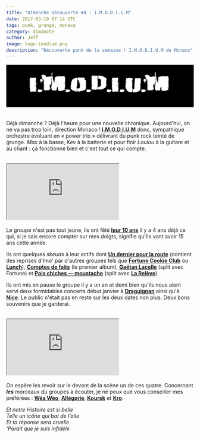 ```yaml
---
title: "Dimanche Découverte #4 : I.M.O.D.I.U.M"
date: 2017-03-19 07:14 UTC
tags: punk, grunge, monaco
category: dimanche
author: Jeff
image: logo-imodium.png
description: "Découverte punk de la semaine ! I.M.O.D.I.U.M de Monaco"
---
```

![Logo](2017-03-19-dimanche-decouverte-4-imodium/logo-imodium.png)
<br/><br/>

Déjà dimanche ? Déjà l'heure pour une nouvelle chronique. Aujourd'hui, on ne va pas trop loin, direction Monaco !
[**I.M.O.D.I.U.M**](http://www.facebook.com/pages/IMODIUM/80470588706) donc, sympathique orchestre évoluant en « power trio » délivrant du punk rock teinté de grunge.
*Max* à la basse, *Kev* à la batterie et pour finir *Loulou* à la guitare et au chant : ça fonctionne bien et c'est tout ce qui compte.

<br/>
<iframe class="bandcamp-small" src="https://bandcamp.com/EmbeddedPlayer/album=1425510613/size=small/bgcol=333333/linkcol=0f91ff/transparent=true/" seamless><a href="https://imodium.bandcamp.com/album/un-dernier-pour-la-route">Un dernier pour la route by I.M.O.D.I.U.M</a></iframe>
<br/>

Le groupe n'est pas tout jeune, ils ont fêté [**leur 10 ans**](https://www.youtube.com/watch?v=FqzkjJ9Vej0) il y a 4 ans déjà ce qui, si je sais encore compter sur mes doigts, signifie qu'ils vont avoir 15 ans cette année.

Ils ont quelques *skeuds* à leur actifs dont [**Un dernier pour la route**](https://imodium.bandcamp.com/album/un-dernier-pour-la-route) (contient des reprises d'Imo' par d'autres groupes tels que [**Fortune Cookie Club**](https://fortunecookieclub.bandcamp.com/) ou [**Lunch**](https://lunch.bandcamp.com/album/plong-dans-le-d-cor-2017)), [**Comptes de faits**](https://imodium.bandcamp.com/album/1er-album-compte-de-faits) (le premier album), [**Gaëtan Lacelle**](https://imodium.bandcamp.com/album/imodium-fortune-cookie-club-ga-tan-lacelle) (split avec Fortune) et [**Pois chiches — moustache**](https://imodium.bandcamp.com/album/imodium-la-rel-ve-pois-chiches-moustache) (split avec [**La Relève**](http://la.releve.free.fr/site/medias.php)).

Ils ont mis en pause le groupe il y a un an et demi bien qu'ils nous aient servi deux formidables concerts début janvier à [**Draguignan**](https://www.youtube.com/watch?v=1x5LwJ78hpE) ainsi qu'à [**Nice**](https://www.youtube.com/watch?v=lW2Xe62w7HQ). Le public n'était pas en reste sur les deux dates non plus. Deux bons souvenirs que je garderai.

<br/>
<iframe class="bandcamp-small" src="https://bandcamp.com/EmbeddedPlayer/album=3608998108/size=small/bgcol=333333/linkcol=0f91ff/transparent=true/" seamless><a href="https://imodium.bandcamp.com/album/1er-album-compte-de-faits">1er Album - Compte de faits by I.M.O.D.I.U.M</a></iframe>
<br/>

On espère les revoir sur le devant de la scène un de ces quatre.
Concernant **_les_** morceaux du groupes à écouter, je ne peux que vous conseiller mes préférées : [**Wéa Wéo**](https://imodium.bandcamp.com/track/w-a-w-o), [**Allégorie**](https://imodium.bandcamp.com/track/allegorie), [**Koursk**](https://imodium.bandcamp.com/track/koursk-2) et [**Kro**](https://imodium.bandcamp.com/track/imodium-kro).


*Et notre Histoire est si belle<br/>*
*Telle un icône qui bat de l’aile<br/>*
*Et ta réponse sera cruelle<br/>*
*‘Parait que je suis infidèle<br/>*
